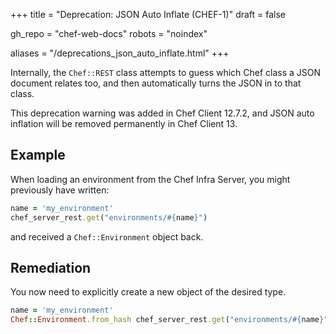 +++
title = "Deprecation: JSON Auto Inflate (CHEF-1)"
draft = false

gh_repo = "chef-web-docs"
robots = "noindex"


aliases = "/deprecations_json_auto_inflate.html"
+++

Internally, the `Chef::REST` class attempts to guess which Chef class a
JSON document relates too, and then automatically turns the JSON in to
that class.

This deprecation warning was added in Chef Client 12.7.2, and JSON auto
inflation will be removed permanently in Chef Client 13.

## Example

When loading an environment from the Chef Infra Server, you might
previously have written:

```ruby
name = 'my_environment'
chef_server_rest.get("environments/#{name}")
```

and received a `Chef::Environment` object back.

## Remediation

You now need to explicitly create a new object of the desired type.

```ruby
name = 'my_environment'
Chef::Environment.from_hash chef_server_rest.get("environments/#{name}")
```
